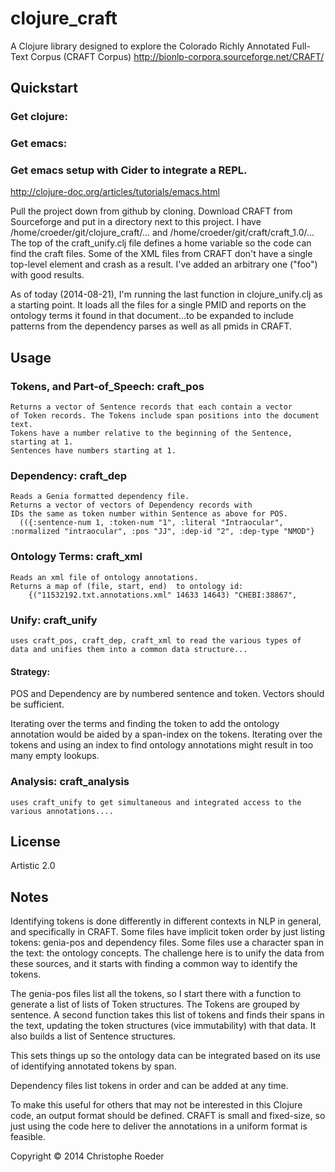 # clojure_craft

A Clojure library designed to explore the Colorado Richly Annotated Full-Text Corpus (CRAFT Corpus)  http://bionlp-corpora.sourceforge.net/CRAFT/

## Quickstart

### Get clojure:

### Get emacs:

### Get emacs setup with Cider to integrate a REPL.
http://clojure-doc.org/articles/tutorials/emacs.html

Pull the project down from github by cloning. Download CRAFT from Sourceforge and put in a directory next to this project. I have
/home/croeder/git/clojure_craft/... and /home/croeder/git/craft/craft_1.0/...  The top of the craft_unify.clj file defines a
home variable so the code can find the craft files. Some of the XML files from CRAFT don't have a single top-level element
and crash as a result. I've added an arbitrary one ("foo") with good results. 

As of today (2014-08-21), I'm running the last function in clojure_unify.clj as a starting point. It loads all the files for a
single PMID and reports on the ontology terms it found in that document...to be expanded to include patterns from the 
dependency parses as well as all pmids in CRAFT.

## Usage

### Tokens, and Part-of_Speech: craft_pos
    Returns a vector of Sentence records that each contain a vector
    of Token records. The Tokens include span positions into the document text.
    Tokens have a number relative to the beginning of the Sentence, starting at 1.
    Sentences have numbers starting at 1.

### Dependency: craft_dep
    Reads a Genia formatted dependency file.
    Returns a vector of vectors of Dependency records with 
    IDs the same as token number within Sentence as above for POS.
	  (({:sentence-num 1, :token-num "1", :literal "Intraocular", :normalized "intraocular", :pos "JJ", :dep-id "2", :dep-type "NMOD"}

### Ontology Terms: craft_xml 
    Reads an xml file of ontology annotations.
    Returns a map of (file, start, end)  to ontology id:
		{("11532192.txt.annotations.xml" 14633 14643) "CHEBI:38867", 

### Unify: craft_unify
    uses craft_pos, craft_dep, craft_xml to read the various types of
    data and unifies them into a common data structure...
    
#### Strategy: 

POS and Dependency are by numbered sentence and token. Vectors should be
sufficient.

Iterating over the terms and finding the token to add the ontology
annotation would be aided by a span-index on the tokens. Iterating 
over the tokens and using an index to find ontology annotations
might result in too many empty lookups.

### Analysis: craft_analysis
    uses craft_unify to get simultaneous and integrated access to the
    various annotations....

## License
   Artistic 2.0

## Notes

Identifying tokens is done differently in different contexts in NLP in general, and specifically in CRAFT.  Some files have implicit token order by just listing tokens: genia-pos and dependency files.  Some files use a character span in the text: the ontology concepts. The challenge here is to unify the data from these sources, and it starts with finding a common way to identify the tokens. 

The genia-pos files list all the tokens, so I start there with a function to generate a list of lists of Token structures.  The Tokens are grouped by sentence. A second function takes this list of tokens and finds their spans in the text, updating the token structures (vice immutability) with that data. It also builds a list of Sentence structures.

This sets things up so the ontology data can be integrated based on its use of identifying annotated tokens by span.

Dependency files list tokens in order and can be added at any time.

To make this useful for others that may not be interested in this Clojure code, an output format should be defined. CRAFT is small and fixed-size, so just using the code here to deliver the annotations in a uniform format is feasible.



Copyright © 2014 Christophe Roeder


